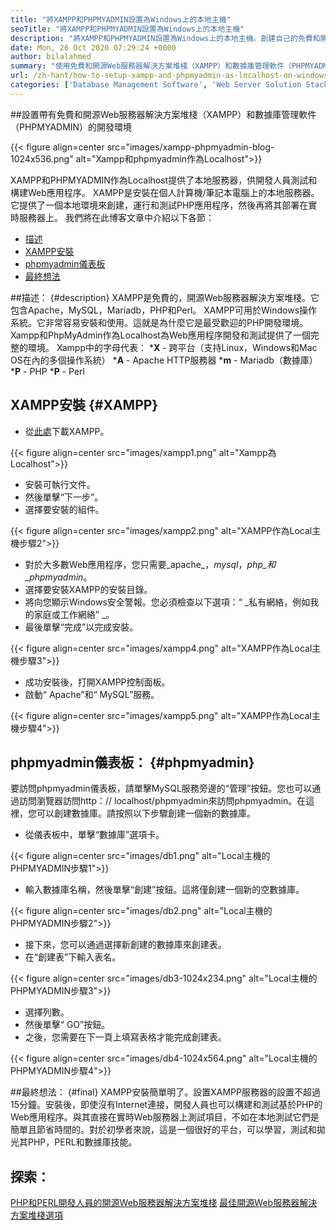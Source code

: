 ```yaml
---
title: "將XAMPP和PHPMYADMIN設置為Windows上的本地主機" 
seoTitle: "將XAMPP和PHPMYADMIN設置為Windows上的本地主機" 
description: "將XAMPP和PHPMYADMIN設置為Windows上的本地主機。創建自己的免費和開源本地測試環境，以測試和構建Web應用程序。" 
date: Mon, 26 Oct 2020 07:29:24 +0000
author: bilalahmed
summary: "使用免費和開源Web服務器解決方案堆棧（XAMPP）和數據庫管理軟件（PHPMYADMIN）設置開發環境" 
url: /zh-hant/how-to-setup-xampp-and-phpmyadmin-as-localhost-on-windows/
categories: ['Database Management Software', 'Web Server Solution Stack']
---
```


##設置帶有免費和開源Web服務器解決方案堆棧（XAMPP）和數據庫管理軟件（PHPMYADMIN）的開發環境

{{< figure align=center src="images/xampp-phpmyadmin-blog-1024x536.png" alt="Xampp和phpmyadmin作為Localhost">}}

XAMPP和PHPMYADMIN作為Localhost提供了本地服務器，供開發人員測試和構建Web應用程序。 XAMPP是安裝在個人計算機/筆記本電腦上的本地服務器。它提供了一個本地環境來創建，運行和測試PHP應用程序，然後再將其部署在實時服務器上。
我們將在此博客文章中介紹以下各節：
  * [描述][1]
  * [XAMPP安裝][2]
  * [phpmyadmin儀表板][3]
  * [最終想法][4]

##描述： {#description}
XAMPP是免費的，開源Web服務器解決方案堆棧。它包含Apache，MySQL，Mariadb，PHP和Perl。 XAMPP可用於Windows操作系統。它非常容易安裝和使用。這就是為什麼它是最受歡迎的PHP開發環境。 Xampp和PhpMyAdmin作為Localhost為Web應用程序開發和測試提供了一個完整的環境。
Xampp中的字母代表：
***X** - 跨平台（支持Linux，Windows和Mac OS在內的多個操作系統）
***A** -  Apache HTTP服務器
***m** -  Mariadb（數據庫）
***P** -  PHP
***P** -  Perl

## XAMPP安裝 {#XAMPP}
* 從[此處][5]下載XAMPP。

{{< figure align=center src="images/xampp1.png" alt="Xampp為Localhost">}}

* 安裝可執行文件。
* 然後單擊“下一步”。
* 選擇要安裝的組件。

{{< figure align=center src="images/xampp2.png" alt="XAMPP作為Local主機步驟2">}}

* 對於大多數Web應用程序，您只需要_apache_，_mysql_，_php_和_phpmyadmin_。
* 選擇要安裝XAMPP的安裝目錄。
* 將向您顯示Windows安全警報。您必須檢查以下選項：“ _私有網絡，例如我的家庭或工作網絡” _。
* 最後單擊“完成”以完成安裝。

{{< figure align=center src="images/xampp4.png" alt="XAMPP作為Local主機步驟3">}}

* 成功安裝後，打開XAMPP控制面板。
* 啟動“ Apache”和“ MySQL”服務。

{{< figure align=center src="images/xampp5.png" alt="XAMPP作為Local主機步驟4">}}


## phpmyadmin儀表板： {#phpmyadmin}
要訪問phpmyadmin儀表板，請單擊MySQL服務旁邊的“管理”按鈕。您也可以通過訪問瀏覽器訪問http：// localhost/phpmyadmin來訪問phpmyadmin。在這裡，您可以創建數據庫。請按照以下步驟創建一個新的數據庫。
* 從儀表板中，單擊“數據庫”選項卡。

{{< figure align=center src="images/db1.png" alt="Local主機的PHPMYADMIN步驟1">}}

* 輸入數據庫名稱，然後單擊“創建”按鈕。這將僅創建一個新的空數據庫。

{{< figure align=center src="images/db2.png" alt="Local主機的PHPMYADMIN步驟2">}}

* 接下來，您可以通過選擇新創建的數據庫來創建表。
* 在“創建表”下輸入表名。

{{< figure align=center src="images/db3-1024x234.png" alt="Local主機的PHPMYADMIN步驟3">}}

* 選擇列數。
* 然後單擊“ GO”按鈕。
* 之後，您需要在下一頁上填寫表格才能完成創建表。

{{< figure align=center src="images/db4-1024x564.png" alt="Local主機的PHPMYADMIN步驟4">}}


##最終想法： {#final}
XAMPP安裝簡單明了。設置XAMPP服務器的設置不超過15分鐘。安裝後，即使沒有Internet連接，開發人員也可以構建和測試基於PHP的Web應用程序。與其直接在實時Web服務器上測試項目，不如在本地測試它們是簡單且節省時間的。對於初學者來說，這是一個很好的平台，可以學習，測試和拋光其PHP，PERL和數據庫技能。

## 探索：
[PHP和PERL開發人員的開源Web服務器解決方案堆棧][6]
[最佳開源Web服務器解決方案堆棧選項][7]

  
[1]: #description
[2]: #xampp
[3]: #phpmyadmin
[4]: #final
[5]: https://www.apachefriends.org/de/download.html
[6]: https://products.containerize.com/solution-stack/xampp
[7]: https://products.containerize.com/solution-stack/
